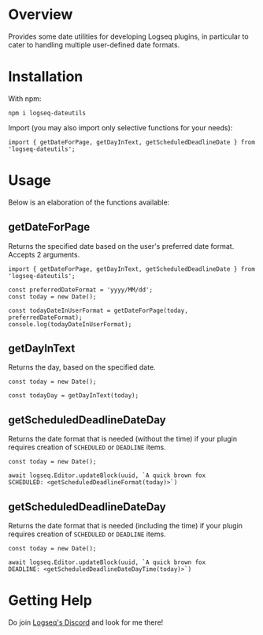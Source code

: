 # Overview

Provides some date utilities for developing Logseq plugins, in particular to cater to handling multiple user-defined date formats.

# Installation

With npm:

```
npm i logseq-dateutils
```

Import (you may also import only selective functions for your needs):

```
import { getDateForPage, getDayInText, getScheduledDeadlineDate } from 'logseq-dateutils';
```

# Usage

Below is an elaboration of the functions available:

## getDateForPage

Returns the specified date based on the user's preferred date format. Accepts 2 arguments.

```
import { getDateForPage, getDayInText, getScheduledDeadlineDate } from 'logseq-dateutils';

const preferredDateFormat = 'yyyy/MM/dd';
const today = new Date();

const todayDateInUserFormat = getDateForPage(today, preferredDateFormat);
console.log(todayDateInUserFormat);
```

## getDayInText

Returns the day, based on the specified date.

```
const today = new Date();

const todayDay = getDayInText(today);
```

## getScheduledDeadlineDateDay

Returns the date format that is needed (without the time) if your plugin requires creation of `SCHEDULED` or `DEADLINE` items.

```
const today = new Date();

await logseq.Editor.updateBlock(uuid, `A quick brown fox
SCHEDULED: <getScheduledDeadlineFormat(today)>`)
```

## getScheduledDeadlineDateDay

Returns the date format that is needed (including the time) if your plugin requires creation of `SCHEDULED` or `DEADLINE` items.

```
const today = new Date();

await logseq.Editor.updateBlock(uuid, `A quick brown fox
DEADLINE: <getScheduledDeadlineDateDayTime(today)>`)
```

# Getting Help

Do join [Logseq's Discord](https://discord.gg/KpN4eHY) and look for me there!
